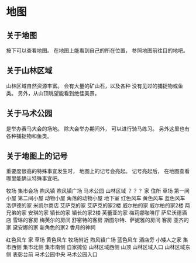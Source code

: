 # 地图

## 关于地图

按下可以查看地图。
在地图上能看到自己的所在位置，
参照地图前往目的地吧。

## 关于山林区域

山林区域自然资源丰富。
会有大量的矿山石，以及各种
没有见过的捕捉物或鱼类。
另外，从山顶眺望能看到绝佳美景。

## 关于马术公园

是举办赛马大会的场地。
除大会举办期间外，
可以进行骑马练习。
另外这里也有各种捕捉物和鱼类。

## 关于地图上的记号

重要度很高的特殊事宜发生时，
地图上的记号会亮起。
记号亮起后，
在地图查看哪里能确认特殊事宜吧。

牧场
集市会场
煦风镇
煦风镇广场
马术公园
山林区域
？？？
家
住所
草场
第一间小屋
第二间小屋
动物小屋
角落的动物小屋
地下室
红色风车
黄色风车
蓝色风车
洛伊德的家
米凯尔商店
艾萨克的家
艾萨克的家2楼
威尔柏的家
威尔柏的家2楼
两兄弟的家
安琪的家
镇长的家
镇长的家2楼
芙蕾亚的家
梅莉娜咖啡厅
萨尼沃德酒店
雪琳的客房
梅芙尔的房间
舒密特的客房
斯图尔特、萨妮雅的房间
客房
亚齐的家
黛安娜的家
新角色的家2
香月的神祠

红色风车
家
草场
黄色风车
牧场附近
煦风镇广场
蓝色风车
酒店旁
小矮人之家
集市西侧
集市北侧
集市南侧
自家摊位
山林区域西侧
山顶
山林区域入口
山林区域东侧
表彰台前
马术公园中央
马术公园入口


